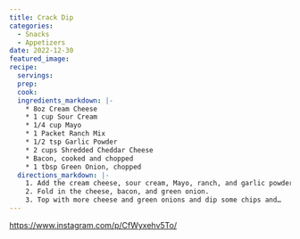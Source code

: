 ```yaml
---
title: Crack Dip
categories:
  - Snacks
  - Appetizers
date: 2022-12-30
featured_image:
recipe:
  servings:
  prep:
  cook:
  ingredients_markdown: |-
    * 8oz Cream Cheese
    * 1 cup Sour Cream
    * 1/4 cup Mayo
    * 1 Packet Ranch Mix
    * 1/2 tsp Garlic Powder
    * 2 cups Shredded Cheddar Cheese
    * Bacon, cooked and chopped
    * 1 tbsp Green Onion, chopped
  directions_markdown: |-
    1. Add the cream cheese, sour cream, Mayo, ranch, and garlic powder to a bowl and use a hand mixer to mix it together. 
    2. Fold in the cheese, bacon, and green onion. 
    3. Top with more cheese and green onions and dip some chips and…
---
```

<https://www.instagram.com/p/CfWyxehv5To/>